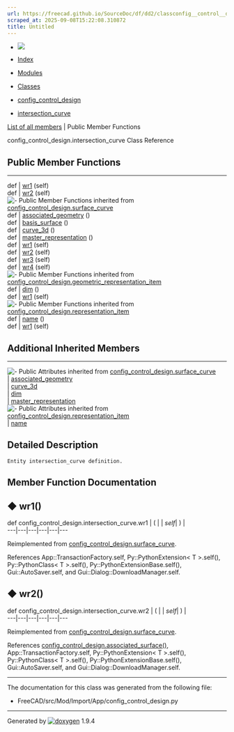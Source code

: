 ```yaml
---
url: https://freecad.github.io/SourceDoc/df/dd2/classconfig__control__design_1_1intersection__curve.html
scraped_at: 2025-09-08T15:22:08.310872
title: Untitled
---
```


  * [ ![](https://www.freecad.org/svg/logo-freecad.svg) ](https://freecadweb.org "FreeCAD")
  * [Index](../../index.html "Index")
  * [Modules](../../modules.html "Modules list")
  * [Classes](../../annotated.html "Annotated list")

  * [config_control_design](../../d4/d07/namespaceconfig__control__design.html)
  * [intersection_curve](../../df/dd2/classconfig__control__design_1_1intersection__curve.html)

[List of all members](../../db/dcf/classconfig__control__design_1_1intersection__curve-members.html) | Public Member Functions

config_control_design.intersection_curve Class Reference

##  Public Member Functions  
  
---  
def | [wr1](../../df/dd2/classconfig__control__design_1_1intersection__curve.html#a458c1aeb30e18e9d134998999b91248a) (self)  
def | [wr2](../../df/dd2/classconfig__control__design_1_1intersection__curve.html#a1107202a14efa40a2906076411ed7c52) (self)  
![-](../../closed.png) Public Member Functions inherited from
[config_control_design.surface_curve](../../db/d04/classconfig__control__design_1_1surface__curve.html)  
def | [associated_geometry](../../db/d04/classconfig__control__design_1_1surface__curve.html#a7701f42950ec0965865d05d3d786a452) ()  
def | [basis_surface](../../db/d04/classconfig__control__design_1_1surface__curve.html#abfa790ac414a75af3b6ed8c093208a5a) ()  
def | [curve_3d](../../db/d04/classconfig__control__design_1_1surface__curve.html#af00a47c50765567d4e8d2735df0a71c9) ()  
def | [master_representation](../../db/d04/classconfig__control__design_1_1surface__curve.html#aebf64361f182c2d379f9d775abea23bc) ()  
def | [wr1](../../db/d04/classconfig__control__design_1_1surface__curve.html#a8c14cc35e33593ad00bb6b6d4d561cf9) (self)  
def | [wr2](../../db/d04/classconfig__control__design_1_1surface__curve.html#ac972c456bb3b774f17987a843b62ac1f) (self)  
def | [wr3](../../db/d04/classconfig__control__design_1_1surface__curve.html#a82693e1b45e4ec57fe4baf615b283d12) (self)  
def | [wr4](../../db/d04/classconfig__control__design_1_1surface__curve.html#acc28c023fef6730e88621f524b51de15) (self)  
![-](../../closed.png) Public Member Functions inherited from
[config_control_design.geometric_representation_item](../../d3/d18/classconfig__control__design_1_1geometric__representation__item.html)  
def | [dim](../../d3/d18/classconfig__control__design_1_1geometric__representation__item.html#aac385fb99d009b699d0d77f10ebdc5f1) ()  
def | [wr1](../../d3/d18/classconfig__control__design_1_1geometric__representation__item.html#a779ebde9495ea4132b585e06aa418f13) (self)  
![-](../../closed.png) Public Member Functions inherited from
[config_control_design.representation_item](../../d9/d69/classconfig__control__design_1_1representation__item.html)  
def | [name](../../d9/d69/classconfig__control__design_1_1representation__item.html#a5ea878073c85170f328deff23a9c5732) ()  
def | [wr1](../../d9/d69/classconfig__control__design_1_1representation__item.html#a4cdc1db49341dedc8f271ec89801c713) (self)  
  
##  Additional Inherited Members  
  
---  
![-](../../closed.png) Public Attributes inherited from
[config_control_design.surface_curve](../../db/d04/classconfig__control__design_1_1surface__curve.html)  
|
[associated_geometry](../../db/d04/classconfig__control__design_1_1surface__curve.html#adc97ffd2c484d9b33e95ead595c77fd1)  
|
[curve_3d](../../db/d04/classconfig__control__design_1_1surface__curve.html#a0cd961dd93cff214aa64e105c10282b2)  
|
[dim](../../db/d04/classconfig__control__design_1_1surface__curve.html#adff759b4e414d0656f1032e0c33b691e)  
|
[master_representation](../../db/d04/classconfig__control__design_1_1surface__curve.html#a09408a914bf07aa243c315340cd45f28)  
![-](../../closed.png) Public Attributes inherited from
[config_control_design.representation_item](../../d9/d69/classconfig__control__design_1_1representation__item.html)  
|
[name](../../d9/d69/classconfig__control__design_1_1representation__item.html#a0e8be677f8410825a46422f3c0e1c128)  
  
## Detailed Description

    
    
    Entity intersection_curve definition.

## Member Function Documentation

## ◆ wr1()

def config_control_design.intersection_curve.wr1  | ( |  | _self_| ) |   
---|---|---|---|---|---  
  
Reimplemented from
[config_control_design.surface_curve](../../db/d04/classconfig__control__design_1_1surface__curve.html#a8c14cc35e33593ad00bb6b6d4d561cf9).

References App::TransactionFactory.self, Py::PythonExtension< T >.self(),
Py::PythonClass< T >.self(), Py::PythonExtensionBase.self(),
Gui::AutoSaver.self, and Gui::Dialog::DownloadManager.self.

## ◆ wr2()

def config_control_design.intersection_curve.wr2  | ( |  | _self_| ) |   
---|---|---|---|---|---  
  
Reimplemented from
[config_control_design.surface_curve](../../db/d04/classconfig__control__design_1_1surface__curve.html#ac972c456bb3b774f17987a843b62ac1f).

References
[config_control_design.associated_surface()](../../d4/d07/namespaceconfig__control__design.html#a87c7bf705612d4887f40d2b4f0d7e5b4),
App::TransactionFactory.self, Py::PythonExtension< T >.self(),
Py::PythonClass< T >.self(), Py::PythonExtensionBase.self(),
Gui::AutoSaver.self, and Gui::Dialog::DownloadManager.self.

* * *

The documentation for this class was generated from the following file:

  * FreeCAD/src/Mod/Import/App/config_control_design.py

* * *

Generated by
[![doxygen](../../doxygen.svg)](https://www.doxygen.org/index.html) 1.9.4

